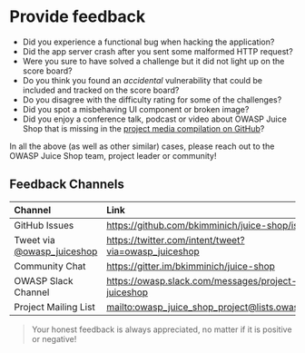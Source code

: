 # Provide feedback

* Did you experience a functional bug when hacking the application?
* Did the app server crash after you sent some malformed HTTP request?
* Were you sure to have solved a challenge but it did not light up on
  the score board?
* Do you think you found an _accidental_ vulnerability that could be
  included and tracked on the score board?
* Do you disagree with the difficulty rating for some of the challenges?
* Did you spot a misbehaving UI component or broken image?
* Did you enjoy a conference talk, podcast or video about OWASP Juice
  Shop that is missing in the
  [project media compilation on GitHub](https://github.com/bkimminich/juice-shop#project-media--marketing)?

In all the above (as well as other similar) cases, please reach out to
the OWASP Juice Shop team, project leader or community!

## Feedback Channels

| Channel                                                           | Link                                                 |
|:------------------------------------------------------------------|:-----------------------------------------------------|
| GitHub Issues                                                     | https://github.com/bkimminich/juice-shop/issues      |
| Tweet via [@owasp_juiceshop](https://twitter.com/owasp_juiceshop) | https://twitter.com/intent/tweet?via=owasp_juiceshop |
| Community Chat                                                    | https://gitter.im/bkimminich/juice-shop              |
| OWASP Slack Channel                                               | https://owasp.slack.com/messages/project-juiceshop   |
| Project Mailing List                                              | <mailto:owasp_juice_shop_project@lists.owasp.org>    |

> Your honest feedback is always appreciated, no matter if it is positive or
> negative!

